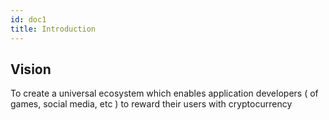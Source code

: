 ```yaml
---
id: doc1
title: Introduction
---
```


## Vision

To create a universal ecosystem which enables application developers ( of games, social media, etc ) to reward their users with cryptocurrency
